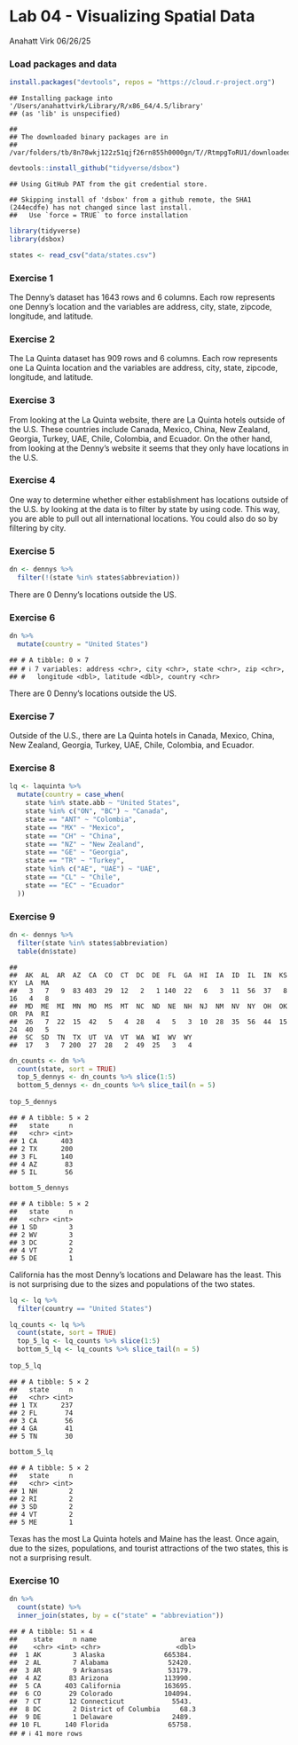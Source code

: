 Lab 04 - Visualizing Spatial Data
================
Anahatt Virk
06/26/25

### Load packages and data

``` r
install.packages("devtools", repos = "https://cloud.r-project.org")
```

    ## Installing package into '/Users/anahattvirk/Library/R/x86_64/4.5/library'
    ## (as 'lib' is unspecified)

    ## 
    ## The downloaded binary packages are in
    ##  /var/folders/tb/8n78wkj122z51qjf26rn855h0000gn/T//RtmpgToRU1/downloaded_packages

``` r
devtools::install_github("tidyverse/dsbox")
```

    ## Using GitHub PAT from the git credential store.

    ## Skipping install of 'dsbox' from a github remote, the SHA1 (244ecdfe) has not changed since last install.
    ##   Use `force = TRUE` to force installation

``` r
library(tidyverse) 
library(dsbox) 
```

``` r
states <- read_csv("data/states.csv")
```

### Exercise 1

The Denny’s dataset has 1643 rows and 6 columns. Each row represents one
Denny’s location and the variables are address, city, state, zipcode,
longitude, and latitude.

### Exercise 2

The La Quinta dataset has 909 rows and 6 columns. Each row represents
one La Quinta location and the variables are address, city, state,
zipcode, longitude, and latitude.

### Exercise 3

From looking at the La Quinta website, there are La Quinta hotels
outside of the U.S. These countries include Canada, Mexico, China, New
Zealand, Georgia, Turkey, UAE, Chile, Colombia, and Ecuador. On the
other hand, from looking at the Denny’s website it seems that they only
have locations in the U.S.

### Exercise 4

One way to determine whether either establishment has locations outside
of the U.S. by looking at the data is to filter by state by using code.
This way, you are able to pull out all international locations. You
could also do so by filtering by city.

### Exercise 5

``` r
dn <- dennys %>%
  filter(!(state %in% states$abbreviation))
```

There are 0 Denny’s locations outside the US.

### Exercise 6

``` r
dn %>%
  mutate(country = "United States")
```

    ## # A tibble: 0 × 7
    ## # ℹ 7 variables: address <chr>, city <chr>, state <chr>, zip <chr>,
    ## #   longitude <dbl>, latitude <dbl>, country <chr>

There are 0 Denny’s locations outside the US.

### Exercise 7

Outside of the U.S., there are La Quinta hotels in Canada, Mexico,
China, New Zealand, Georgia, Turkey, UAE, Chile, Colombia, and Ecuador.

### Exercise 8

``` r
lq <- laquinta %>% 
  mutate(country = case_when(
    state %in% state.abb ~ "United States",
    state %in% c("ON", "BC") ~ "Canada",
    state == "ANT" ~ "Colombia",
    state == "MX" ~ "Mexico", 
    state == "CH" ~ "China",
    state == "NZ" ~ "New Zealand",
    state == "GE" ~ "Georgia",
    state == "TR" ~ "Turkey",
    state %in% c("AE", "UAE") ~ "UAE",
    state == "CL" ~ "Chile",
    state == "EC" ~ "Ecuador"
  ))
```

### Exercise 9

``` r
dn <- dennys %>%
  filter(state %in% states$abbreviation)
  table(dn$state)
```

    ## 
    ##  AK  AL  AR  AZ  CA  CO  CT  DC  DE  FL  GA  HI  IA  ID  IL  IN  KS  KY  LA  MA 
    ##   3   7   9  83 403  29  12   2   1 140  22   6   3  11  56  37   8  16   4   8 
    ##  MD  ME  MI  MN  MO  MS  MT  NC  ND  NE  NH  NJ  NM  NV  NY  OH  OK  OR  PA  RI 
    ##  26   7  22  15  42   5   4  28   4   5   3  10  28  35  56  44  15  24  40   5 
    ##  SC  SD  TN  TX  UT  VA  VT  WA  WI  WV  WY 
    ##  17   3   7 200  27  28   2  49  25   3   4

``` r
dn_counts <- dn %>%
  count(state, sort = TRUE)
  top_5_dennys <- dn_counts %>% slice(1:5)
  bottom_5_dennys <- dn_counts %>% slice_tail(n = 5)
  
top_5_dennys
```

    ## # A tibble: 5 × 2
    ##   state     n
    ##   <chr> <int>
    ## 1 CA      403
    ## 2 TX      200
    ## 3 FL      140
    ## 4 AZ       83
    ## 5 IL       56

``` r
bottom_5_dennys
```

    ## # A tibble: 5 × 2
    ##   state     n
    ##   <chr> <int>
    ## 1 SD        3
    ## 2 WV        3
    ## 3 DC        2
    ## 4 VT        2
    ## 5 DE        1

California has the most Denny’s locations and Delaware has the least.
This is not surprising due to the sizes and populations of the two
states.

``` r
lq <- lq %>%
  filter(country == "United States")

lq_counts <- lq %>%
  count(state, sort = TRUE)
  top_5_lq <- lq_counts %>% slice(1:5)
  bottom_5_lq <- lq_counts %>% slice_tail(n = 5)
  
top_5_lq
```

    ## # A tibble: 5 × 2
    ##   state     n
    ##   <chr> <int>
    ## 1 TX      237
    ## 2 FL       74
    ## 3 CA       56
    ## 4 GA       41
    ## 5 TN       30

``` r
bottom_5_lq
```

    ## # A tibble: 5 × 2
    ##   state     n
    ##   <chr> <int>
    ## 1 NH        2
    ## 2 RI        2
    ## 3 SD        2
    ## 4 VT        2
    ## 5 ME        1

Texas has the most La Quinta hotels and Maine has the least. Once again,
due to the sizes, populations, and tourist attractions of the two
states, this is not a surprising result.

### Exercise 10

``` r
dn %>%
  count(state) %>%
  inner_join(states, by = c("state" = "abbreviation"))
```

    ## # A tibble: 51 × 4
    ##    state     n name                     area
    ##    <chr> <int> <chr>                   <dbl>
    ##  1 AK        3 Alaska               665384. 
    ##  2 AL        7 Alabama               52420. 
    ##  3 AR        9 Arkansas              53179. 
    ##  4 AZ       83 Arizona              113990. 
    ##  5 CA      403 California           163695. 
    ##  6 CO       29 Colorado             104094. 
    ##  7 CT       12 Connecticut            5543. 
    ##  8 DC        2 District of Columbia     68.3
    ##  9 DE        1 Delaware               2489. 
    ## 10 FL      140 Florida               65758. 
    ## # ℹ 41 more rows
